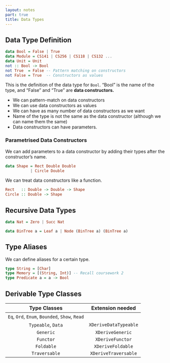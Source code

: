 ```yaml
---
layout: notes
part: true
title: Data Types
---
```


## Data Type Definition

```haskell
data Bool = False | True
data Module = CS141 | CS256 | CS118 | CS132 ...
data Unit = Unit
not :: Bool -> Bool
not True  = False -- Pattern matching on constructors
not False = True  -- Constructors as values
```

This is the definition of the data type for `Bool`. “Bool” is the name of the type, and “False” and “True” are **data constructors.**

- We can pattern-match on data constructors
- We can use data constructors as values
- We can have as many number of data constructors as we want
- Name of the type is not the same as the data constructor (although we can name them the same)
- Data constructors can have parameters.

### Parametrised Data Constructors

We can add parameters to a data constructor by adding their types after the constructor’s name.

```haskell
data Shape = Rect Double Double
           | Circle Double
```

We can treat data constructors like a function.

```haskell
Rect   :: Double -> Double -> Shape
Circle :: Double -> Shape
```

## Recursive Data Types

```haskell
data Nat = Zero | Succ Nat
```

```haskell
data BinTree a = Leaf a | Node (BinTree a) (BinTree a)
```

## Type Aliases

We can define aliases for a certain type.

```haskell
type String = [Char]
type Memory = [(String, Int)] -- Recall coursework 2
type Predicate a = a -> Bool
```

## Derivable Type Classes

|                  Type Classes                  |   Extension needed    |
| :--------------------------------------------: | :-------------------: |
| `Eq`, `Ord`, `Enum`, `Bounded`, `Show`, `Read` |                       |
|               `Typeable`, `Data`               | `XDeriveDataTypeable` |
|                   `Generic`                    |   `XDeriveGeneric`    |
|                   `Functor`                    |   `XDeriveFunctor`    |
|                   `Foldable`                   |   `XDeriveFoldable`   |
|                 `Traversable`                  | `XDeriveTraversable`  |
